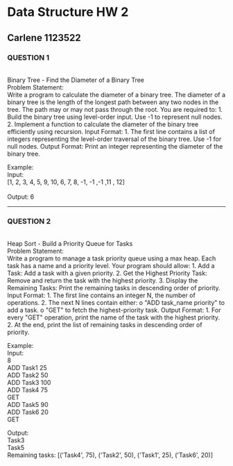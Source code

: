 # Data Structure HW 2 
## Carlene 1123522

### QUESTION 1 
<br>
Binary Tree - Find the Diameter of a Binary Tree 
<br>
Problem Statement: 
<br>
Write a program to calculate the diameter of a binary tree. The diameter of a 
binary tree is the length of the longest path between any two nodes in the tree. 
The path may or may not pass through the root. 
You are required to: 
1.  Build the binary tree using level-order input. Use -1 to represent null 
nodes. 
2.  Implement a function to calculate the diameter of the binary tree 
efficiently using recursion. 
Input Format: 
1.  The first line contains a list of integers representing the level-order 
traversal of the binary tree. Use -1 for null nodes. 
Output Format: 
Print an integer representing the diameter of the binary tree.

Example: 
<br>
Input: 
<br>
[1, 2, 3, 4, 5, 9, 10, 6, 7, 8, -1, -1 ,-1 ,11 , 12]  
<br>
Output: 
6 
<br>

---

### QUESTION 2 
<br>
Heap Sort - Build a Priority Queue for Tasks
<br>
Problem Statement: 
<br>
Write a program to manage a task priority queue using a max heap. Each task 
has a name and a priority level. Your program should allow: 
1.  Add a Task: Add a task with a given priority. 
2.  Get the Highest Priority Task: Remove and return the task with the 
highest priority. 
3.  Display the Remaining Tasks: Print the remaining tasks in descending 
order of priority. 
Input Format: 
1.  The first line contains an integer N, the number of operations. 
2.  The next N lines contain either: 
o "ADD task_name priority" to add a task. 
o "GET" to fetch the highest-priority task. 
Output Format: 
1.  For every "GET" operation, print the name of the task with the highest 
priority. 
2.  At the end, print the list of remaining tasks in descending order of 
priority.

Example: 
<br>
Input:
<br>
8
<br>
ADD Task1 25
<br>
ADD Task2 50
<br>
ADD Task3 100
<br>
ADD Task4 75
<br>
GET
<br>
ADD Task5 90
<br>
ADD Task6 20
<br>
GET
<br>

Output: 
<br>
Task3
<br>
Task5
<br>
Remaining tasks: [('Task4', 75), ('Task2', 50), ('Task1', 25), ('Task6', 20)]

